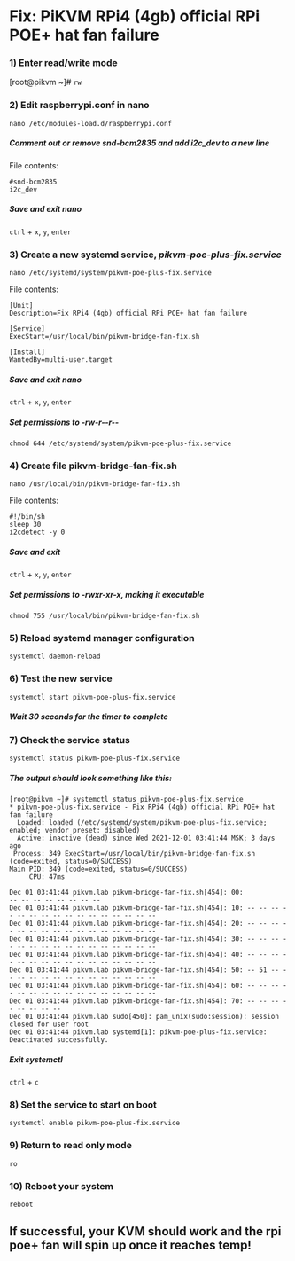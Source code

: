 # Fix: PiKVM RPi4 (4gb) official RPi POE+ hat fan failure



### 1) Enter read/write mode
[root@pikvm ~]# `rw`

### 2) Edit raspberrypi.conf in nano
```
nano /etc/modules-load.d/raspberrypi.conf
```

##### Comment out or remove _snd-bcm2835_ and add _i2c_dev_ to a new line
File contents:
```
#snd-bcm2835
i2c_dev
```

##### Save and exit nano
`ctrl` + `x`,  `y`,  `enter`


### 3) Create a new systemd service, _pikvm-poe-plus-fix.service_
```
nano /etc/systemd/system/pikvm-poe-plus-fix.service
```

File contents:
```
[Unit]
Description=Fix RPi4 (4gb) official RPi POE+ hat fan failure

[Service]
ExecStart=/usr/local/bin/pikvm-bridge-fan-fix.sh

[Install]
WantedBy=multi-user.target
```

##### Save and exit nano
`ctrl` + `x`,  `y`,  `enter`

##### Set permissions to -rw-r--r--
```
chmod 644 /etc/systemd/system/pikvm-poe-plus-fix.service
```


### 4) Create file pikvm-bridge-fan-fix.sh
```
nano /usr/local/bin/pikvm-bridge-fan-fix.sh
```

File contents:
```
#!/bin/sh
sleep 30
i2cdetect -y 0
```

##### Save and exit
`ctrl` + `x`,  `y`,  `enter`

##### Set permissions to -rwxr-xr-x, making it executable
```
chmod 755 /usr/local/bin/pikvm-bridge-fan-fix.sh
```


### 5) Reload systemd manager configuration
```
systemctl daemon-reload
```


### 6) Test the new service
```
systemctl start pikvm-poe-plus-fix.service
```

##### ***Wait 30 seconds for the timer to complete***


### 7) Check the service status
```
systemctl status pikvm-poe-plus-fix.service
```

##### The output should look something like this:
```
[root@pikvm ~]# systemctl status pikvm-poe-plus-fix.service
* pikvm-poe-plus-fix.service - Fix RPi4 (4gb) official RPi POE+ hat fan failure
  Loaded: loaded (/etc/systemd/system/pikvm-poe-plus-fix.service; enabled; vendor preset: disabled)
  Active: inactive (dead) since Wed 2021-12-01 03:41:44 MSK; 3 days ago
 Process: 349 ExecStart=/usr/local/bin/pikvm-bridge-fan-fix.sh (code=exited, status=0/SUCCESS)
Main PID: 349 (code=exited, status=0/SUCCESS)
     CPU: 47ms

Dec 01 03:41:44 pikvm.lab pikvm-bridge-fan-fix.sh[454]: 00:                         -- -- -- -- -- -- -- --
Dec 01 03:41:44 pikvm.lab pikvm-bridge-fan-fix.sh[454]: 10: -- -- -- -- -- -- -- -- -- -- -- -- -- -- -- --
Dec 01 03:41:44 pikvm.lab pikvm-bridge-fan-fix.sh[454]: 20: -- -- -- -- -- -- -- -- -- -- -- -- -- -- -- --
Dec 01 03:41:44 pikvm.lab pikvm-bridge-fan-fix.sh[454]: 30: -- -- -- -- -- -- -- -- -- -- -- -- -- -- -- --
Dec 01 03:41:44 pikvm.lab pikvm-bridge-fan-fix.sh[454]: 40: -- -- -- -- -- -- -- -- -- -- -- -- -- -- -- --
Dec 01 03:41:44 pikvm.lab pikvm-bridge-fan-fix.sh[454]: 50: -- 51 -- -- -- -- -- -- -- -- -- -- -- -- -- --
Dec 01 03:41:44 pikvm.lab pikvm-bridge-fan-fix.sh[454]: 60: -- -- -- -- -- -- -- -- -- -- -- -- -- -- -- --
Dec 01 03:41:44 pikvm.lab pikvm-bridge-fan-fix.sh[454]: 70: -- -- -- -- -- -- -- --
Dec 01 03:41:44 pikvm.lab sudo[450]: pam_unix(sudo:session): session closed for user root
Dec 01 03:41:44 pikvm.lab systemd[1]: pikvm-poe-plus-fix.service: Deactivated successfully.
```

##### Exit systemctl
`ctrl` + `c`

### 8) Set the service to start on boot
```
systemctl enable pikvm-poe-plus-fix.service
```


### 9) Return to read only mode
`ro`


### 10) Reboot your system
`reboot`


## If successful, your KVM should work and the rpi poe+ fan will spin up once it reaches temp!
